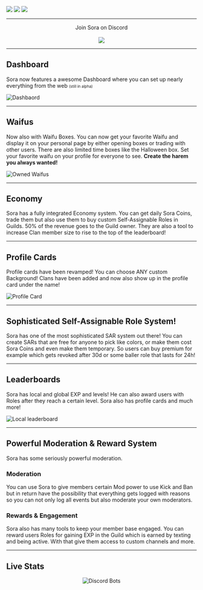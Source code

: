 [![](http://i.imgur.com/6gQhMSB.png)](http://argonaut.pw/Sora/)
[![](http://i.imgur.com/nImGi6j.png)](https://discordapp.com/oauth2/authorize?client_id=270931284489011202&scope=bot&permissions=305523831)
[![](http://i.imgur.com/qR7CGSV.png)](https://github.com/Daniele122898/SoraBot-v2/wiki)

<hr/>

<p align="center">
    Join Sora on Discord
    <br><br>
    <a href="https://discord.gg/Pah4yj5">
        <img src="https://discordapp.com/api/guilds/281589163659362305/widget.png?style=banner2">
    </a>
</p>

<hr/>

<h2>Dashboard</h2>
<p>Sora now features a awesome Dashboard where you can set up nearly everything from the web <span style="font-size: 10px;">(still in alpha)</span></p>
<img src="https://cdn.argonaut.pw/OAcaG8SEvdXOposXY4LWiMW3ftAgNOTk.png" alt="Dashbaord">
<br>
<hr/>
<h2>Waifus</h2>
<p>Now also with Waifu Boxes. You can now get your favorite Waifu and display it on your personal page by either opening boxes or trading with other users. 
There are also limited time boxes like the Halloween box. Set your favorite waifu on your profile for everyone to see. <strong>Create the harem you always wanted!</strong></p>
<img src="https://cdn.argonaut.pw/9mLsHwZ4XSIU2aaNy00d3QqnJNA8dROv.png" alt="Owned Waifus">
<hr/>
<h2>Economy</h2>
<p>Sora has a fully integrated Economy system. You can get daily Sora Coins, trade them but also use them to buy custom Self-Assignable Roles in Guilds. 50% of the revenue goes to the Guild owner.
They are also a tool to increase Clan member size to rise to the top of the leaderboard!</p>
<hr/>
<h2>Profile Cards</h2>
<p>Profile cards have been revamped! You can choose ANY custom Background! Clans have been added and now also show up in the profile card under the name!</p>
<img src="https://cdn.argonaut.pw/DMAedmCEdPRF4BPExJuPbES2xnGq7BXu.png" alt="Profile Card">
<hr/>
<h2>Sophisticated Self-Assignable Role System!</h2>
<p>Sora has one of the most sophisticated SAR system out there! You can create SARs that are free for anyone to pick like colors, or make them cost Sora Coins and even make them temporary. So users can buy premium for example which gets revoked after 30d or some baller role that lasts for 24h!</p>
<hr/>
<h2>Leaderboards</h2>
<p>Sora has local and global EXP and levels! He can also award users with Roles after they reach a certain level. Sora also has profile cards and much more!</p>
<img src="https://cdn.argonaut.pw/p4DGH14BwHMBrZbmCqFoUh6fqNg5ZNIW.png" alt="Local leaderboard">
<hr/>
<h2>Powerful Moderation & Reward System</h2>
<p>Sora has some seriously powerful moderation.</p>
<h3>Moderation</h3>
<p>You can use Sora to give members certain Mod power to use Kick and Ban but in return have the possibility that everything gets logged with reasons so you can not only log all events but also moderate your own moderators.</p> 
<h3>Rewards & Engagement</h3>
<p>Sora also has many tools to keep your member base engaged. You can reward users Roles for gaining EXP in the Guild which is earned by texting and being active. With that give them access to custom channels and more.</p>
<hr/>

## Live Stats
<p align="center">
	<img src="https://discordbots.org/api/widget/270931284489011202.png" alt="Discord Bots">
</p>